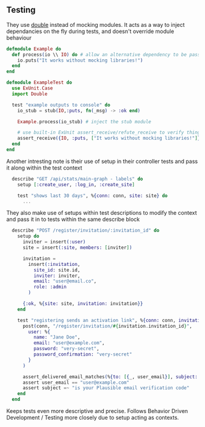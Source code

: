## Testing
They use [double](https://github.com/sonerdy/double) instead of mocking modules. It acts as a way to inject dependancies on the fly during tests, and doesn't override module behaviour

```elixir
defmodule Example do
  def process(io \\ IO) do # allow an alternative dependency to be passed
    io.puts("It works without mocking libraries!")
  end
end

defmodule ExampleTest do
  use ExUnit.Case
  import Double

  test "example outputs to console" do
    io_stub = stub(IO,:puts, fn(_msg) -> :ok end)

    Example.process(io_stub) # inject the stub module

    # use built-in ExUnit assert_receive/refute_receive to verify things
    assert_receive({IO, :puts, ["It works without mocking libraries!"]})
  end
end
```

Another intresting note is their use of setup in their controller tests and pass it along within the test context

```elixir
  describe "GET /api/stats/main-graph - labels" do
    setup [:create_user, :log_in, :create_site]

    test "shows last 30 days", %{conn: conn, site: site} do
      ...
```


They also make use of setups within test descriptions to modify the context and pass it in to tests within the same describe block

```elixir
  describe "POST /register/invitation/:invitation_id" do
    setup do
      inviter = insert(:user)
      site = insert(:site, members: [inviter])

      invitation =
        insert(:invitation,
          site_id: site.id,
          inviter: inviter,
          email: "user@email.co",
          role: :admin
        )

      {:ok, %{site: site, invitation: invitation}}
    end

    test "registering sends an activation link", %{conn: conn, invitation: invitation} do
      post(conn, "/register/invitation/#{invitation.invitation_id}",
        user: %{
          name: "Jane Doe",
          email: "user@example.com",
          password: "very-secret",
          password_confirmation: "very-secret"
        }
      )

      assert_delivered_email_matches(%{to: [{_, user_email}], subject: subject})
      assert user_email == "user@example.com"
      assert subject =~ "is your Plausible email verification code"
    end
  end
```

Keeps tests even more descriptive and precise. Follows Behavior Driven Development / Testing more closely due to setup acting as contexts.

